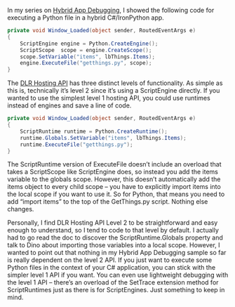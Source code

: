 In my series on [Hybrid App
Debugging](http://devhawk.net/2009/10/06/lightweight-debugging-for-hybrid-cironpython-apps/),
I showed the following code for executing a Python file in a hybrid
C\#/IronPython app.

``` csharp
private void Window_Loaded(object sender, RoutedEventArgs e)
{
    ScriptEngine engine = Python.CreateEngine();
    ScriptScope  scope = engine.CreateScope();
    scope.SetVariable("items", lbThings.Items);
    engine.ExecuteFile("getthings.py", scope);
}
```

The [DLR Hosting API](http://dlr.codeplex.com/Project/Download/FileDownload.aspx?DownloadId=84001)
has three distinct levels of functionality. As simple as this is,
technically it’s level 2 since it’s using a ScriptEngine directly. If
you wanted to use the simplest level 1 hosting API, you could use
runtimes instead of engines and save a line of code.

``` csharp
private void Window_Loaded(object sender, RoutedEventArgs e)
{
    ScriptRuntime runtime = Python.CreateRuntime();
    runtime.Globals.SetVariable("items", lbThings.Items);
    runtime.ExecuteFile("getthings.py");
}
```

The ScriptRuntime version of ExecuteFile doesn’t include an overload
that takes a ScriptScope like ScriptEngine does, so instead you add the
items variable to the globals scope. However, this doesn’t automatically
add the items object to every child scope – you have to explicitly
import items into the local scope if you want to use it. So for Python,
that means you need to add “import items” to the top of the GetThings.py
script. Nothing else changes.

Personally, I find DLR Hosting API Level 2 to be straightforward and
easy enough to understand, so I tend to code to that level by default. I
actually had to go read the doc to discover the ScriptRuntime.Globals
property and talk to Dino about importing those variables into a local
scope. However, I wanted to point out that nothing in my Hybrid App
Debugging sample so far is really dependent on the level 2 API. If you
just want to execute some Python files in the context of your C\#
application, you can stick with the simpler level 1 API if you want. You
can even use lightweight debugging with the level 1 API – there’s an
overload of the SetTrace extension method for ScriptRuntimes just as
there is for ScriptEngines. Just something to keep in mind.
